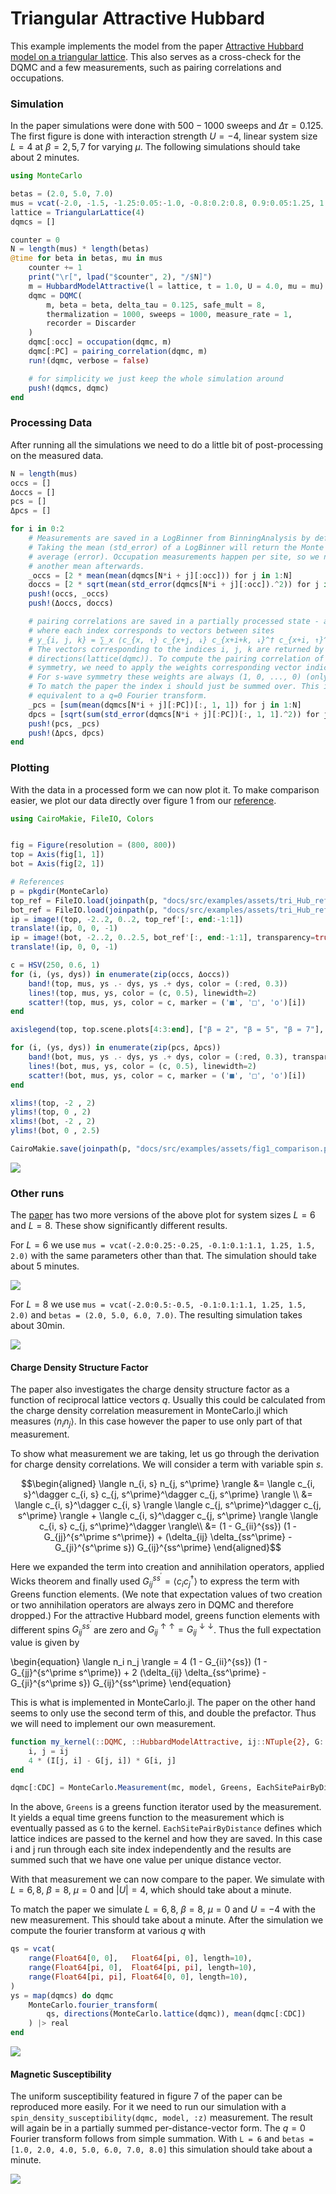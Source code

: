 # Triangular Attractive Hubbard 

This example implements the model from the paper [Attractive Hubbard model on a triangular lattice](https://journals.aps.org/prb/abstract/10.1103/PhysRevB.48.3976). This also serves as a cross-check for the DQMC and a few measurements, such as pairing correlations and occupations. 

### Simulation

In the paper simulations were done with $500-1000$ sweeps and $\Delta\tau = 0.125$. The first figure is done with interaction strength $U = -4$, linear system size $L = 4$ at $\beta = 2, 5, 7$ for varying $\mu$. The following simulations should take about 2 minutes.

```julia
using MonteCarlo

betas = (2.0, 5.0, 7.0)
mus = vcat(-2.0, -1.5, -1.25:0.05:-1.0, -0.8:0.2:0.8, 0.9:0.05:1.25, 1.5, 2.0)
lattice = TriangularLattice(4)
dqmcs = []

counter = 0
N = length(mus) * length(betas)
@time for beta in betas, mu in mus
    counter += 1
    print("\r[", lpad("$counter", 2), "/$N]")
    m = HubbardModelAttractive(l = lattice, t = 1.0, U = 4.0, mu = mu)
    dqmc = DQMC(
        m, beta = beta, delta_tau = 0.125, safe_mult = 8, 
        thermalization = 1000, sweeps = 1000, measure_rate = 1,
        recorder = Discarder
    )
    dqmc[:occ] = occupation(dqmc, m)
    dqmc[:PC] = pairing_correlation(dqmc, m)
    run!(dqmc, verbose = false)

    # for simplicity we just keep the whole simulation around
    push!(dqmcs, dqmc)
end
```

### Processing Data

After running all the simulations we need to do a little bit of post-processing on the measured data. 

```julia
N = length(mus)
occs = []
Δoccs = []
pcs = []
Δpcs = []

for i in 0:2
    # Measurements are saved in a LogBinner from BinningAnalysis by default.
    # Taking the mean (std_error) of a LogBinner will return the Monte Carlo 
    # average (error). Occupation measurements happen per site, so we need 
    # another mean afterwards. 
    _occs = [2 * mean(mean(dqmcs[N*i + j][:occ])) for j in 1:N]
    doccs = [2 * sqrt(mean(std_error(dqmcs[N*i + j][:occ]).^2)) for j in 1:N]
    push!(occs, _occs)
    push!(Δoccs, doccs)

    # pairing correlations are saved in a partially processed state - a 3D matrix
    # where each index corresponds to vectors between sites
    # y_{i, j, k} = ∑_x ⟨c_{x, ↑} c_{x+j, ↓} c_{x+i+k, ↓}^† c_{x+i, ↑}^†
    # The vectors corresponding to the indices i, j, k are returned by 
    # directions(lattice(dqmc)). To compute the pairing correlation of a certain
    # symmetry, we need to apply the weights corresponding vector indices j, k.
    # For s-wave symmetry these weights are always (1, 0, ..., 0) (only vector 0).
    # To match the paper the index i should just be summed over. This is 
    # equivalent to a q=0 Fourier transform.
    _pcs = [sum(mean(dqmcs[N*i + j][:PC])[:, 1, 1]) for j in 1:N]
    dpcs = [sqrt(sum(std_error(dqmcs[N*i + j][:PC])[:, 1, 1].^2)) for j in 1:N]
    push!(pcs, _pcs)
    push!(Δpcs, dpcs)
end
```

### Plotting

With the data in a processed form we can now plot it. To make comparison easier, we plot our data directly over figure 1 from our [reference](https://journals.aps.org/prb/abstract/10.1103/PhysRevB.48.397).

```julia
using CairoMakie, FileIO, Colors


fig = Figure(resolution = (800, 800))
top = Axis(fig[1, 1])
bot = Axis(fig[2, 1])

# References
p = pkgdir(MonteCarlo)
top_ref = FileIO.load(joinpath(p, "docs/src/examples/assets/tri_Hub_ref1_1.png"))
bot_ref = FileIO.load(joinpath(p, "docs/src/examples/assets/tri_Hub_ref1_2.png"))
ip = image!(top, -2..2, 0..2, top_ref'[:, end:-1:1])
translate!(ip, 0, 0, -1)
ip = image!(bot, -2..2, 0..2.5, bot_ref'[:, end:-1:1], transparency=true)
translate!(ip, 0, 0, -1)

c = HSV(250, 0.6, 1)
for (i, (ys, dys)) in enumerate(zip(occs, Δoccs))
    band!(top, mus, ys .- dys, ys .+ dys, color = (:red, 0.3))
    lines!(top, mus, ys, color = (c, 0.5), linewidth=2)
    scatter!(top, mus, ys, color = c, marker = ('■', '□', 'o')[i])
end

axislegend(top, top.scene.plots[4:3:end], ["β = 2", "β = 5", "β = 7"], position = :rb)

for (i, (ys, dys)) in enumerate(zip(pcs, Δpcs))
    band!(bot, mus, ys .- dys, ys .+ dys, color = (:red, 0.3), transparency=true)
    lines!(bot, mus, ys, color = (c, 0.5), linewidth=2)
    scatter!(bot, mus, ys, color = c, marker = ('■', '□', 'o')[i])
end

xlims!(top, -2 , 2)
ylims!(top, 0 , 2)
xlims!(bot, -2 , 2)
ylims!(bot, 0 , 2.5)

CairoMakie.save(joinpath(p, "docs/src/examples/assets/fig1_comparison.png"), fig)
```

![](assets/fig1_comparison.png)

### Other runs

The [paper](https://journals.aps.org/prb/abstract/10.1103/PhysRevB.48.3976) has two more versions of the above plot for system sizes $L = 6$ and $L = 8$. These show significantly different results.

For $L = 6$ we use `mus = vcat(-2.0:0.25:-0.25, -0.1:0.1:1.1, 1.25, 1.5, 2.0)` with the same parameters other than that. The simulation should take about 5 minutes.

![](assets/fig2_comparison.png)

For $L=8$ we use `mus = vcat(-2.0:0.5:-0.5, -0.1:0.1:1.1, 1.25, 1.5, 2.0)` and `betas = (2.0, 5.0, 6.0, 7.0)`. The resulting simulation takes about 30min.

![](assets/fig3_comparison.png)

#### Charge Density Structure Factor

The paper also investigates the charge density structure factor as a function of reciprocal lattice vectors $q$. Usually this could be calculated from the charge density correlation measurement in MonteCarlo.jl which measures $\langle n_i n_j \rangle$. In this case however the paper to use only part of that measurement.

To show what measurement we are taking, let us go through the derivation for charge density correlations. We will consider a term with variable spin $s$. 

```math
\begin{aligned}
	\langle n_{i, s} n_{j, s^\prime} \rangle
	&= \langle c_{i, s}^\dagger c_{i, s} c_{j, s^\prime}^\dagger c_{j, s^\prime} \rangle \\
	&= \langle c_{i, s}^\dagger c_{i, s} \rangle \langle c_{j, s^\prime}^\dagger c_{j, s^\prime} \rangle + \langle c_{i, s}^\dagger c_{j, s^\prime} \rangle \langle c_{i, s} c_{j, s^\prime}^\dagger \rangle\\
	&= (1 - G_{ii}^{ss}) (1 - G_{jj}^{s^\prime s^\prime}) + (\delta_{ij} \delta_{ss^\prime} - G_{ji}^{s^\prime s}) G_{ij}^{ss^\prime}
\end{aligned}
```

Here we expanded the term into creation and annihilation operators, applied Wicks theorem and finally used $G_{ij}^{ss^\prime} = \langle c_i c_j^\dagger \rangle$ to express the term with Greens function elements. (We note that expectation values of two creation or two annihilation operators are always zero in DQMC and therefore dropped.) For the attractive Hubbard model, greens function elements with different spins $G_{ij}^{ss^\prime}$ are zero and $G_{ij}^{\uparrow\uparrow} = G_{ij}^{\downarrow\downarrow}$. Thus the full expectation value is given by

\begin{equation}
\langle n_i n_j \rangle = 4 (1 - G_{ii}^{ss}) (1 - G_{jj}^{s^\prime s^\prime}) + 2 (\delta_{ij} \delta_{ss^\prime} - G_{ji}^{s^\prime s}) G_{ij}^{ss^\prime}
\end{equation}

This is what is implemented in MonteCarlo.jl. The paper on the other hand seems to only use the second term of this, and double the prefactor. Thus we will need to implement our own measurement. 

```julia
function my_kernel(::DQMC, ::HubbardModelAttractive, ij::NTuple{2}, G::AbstractArray)
    i, j = ij
    4 * (I[j, i] - G[j, i]) * G[i, j]
end

dqmc[:CDC] = MonteCarlo.Measurement(mc, model, Greens, EachSitePairByDistance, my_kernel)
```

In the above, `Greens` is a greens function iterator used by the measurement. It yields a equal time greens function to the measurement which is eventually passed as `G` to the kernel. `EachSitePairByDistance` defines which lattice indices are passed to the kernel and how they are saved. In this case i and j run through each site index independently and the results are summed such that we have one value per unique distance vector.

With that measurement we can now compare to the paper. We simulate with $L = 6, 8$, $\beta = 8$, $\mu = 0$ and $|U| = 4$, which should take about a minute.

To match the paper we simulate $L = 6, 8$, $\beta = 8$, $\mu = 0$ and $U = -4$ with the new measurement. This should take about a minute. After the simulation we compute the fourier transform at various $q$ with

```julia
qs = vcat(
    range(Float64[0, 0],   Float64[pi, 0], length=10),
    range(Float64[pi, 0],  Float64[pi, pi], length=10),
    range(Float64[pi, pi], Float64[0, 0], length=10),
)
ys = map(dqmcs) do dqmc
    MonteCarlo.fourier_transform(
        qs, directions(MonteCarlo.lattice(dqmc)), mean(dqmc[:CDC])
    ) |> real
end
```

![](assets/fig6_comparison.png)

#### Magnetic Susceptibility

The uniform susceptibility featured in figure 7 of the paper can be reproduced more easily. For it we need to run our simulation with a `spin_density_susceptibility(dqmc, model, :z)` measurement. The result will again be in a partially summed per-distance-vector form. The $q=0$ Fourier transform follows from simple summation. With `L = 6` and `betas = [1.0, 2.0, 4.0, 5.0, 6.0, 7.0, 8.0]` this simulation should take about a minute.

![](assets/fig7_comparison.png)